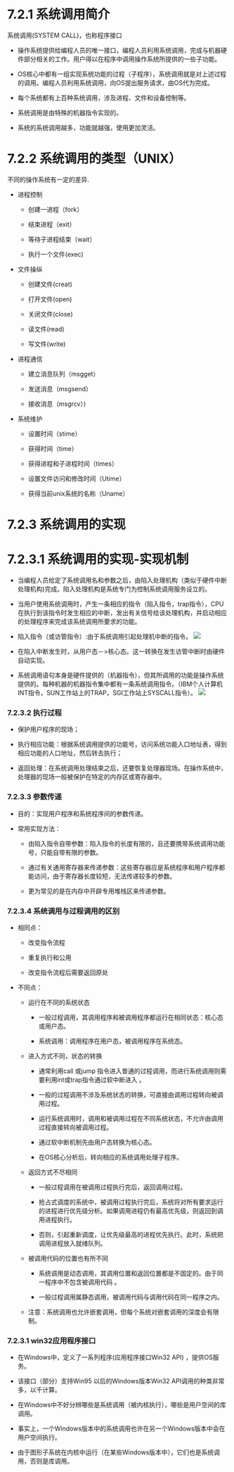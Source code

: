 # 7.2.1 系统调用简介

系统调用(SYSTEM CALL)，也称程序接口

- 操作系统提供给编程人员的唯一接口，编程人员利用系统调用，完成与机器硬件部分相关的工作。用户得以在程序中调用操作系统所提供的一些子功能。

- OS核心中都有一组实现系统功能的过程（子程序），系统调用就是对上述过程的调用。编程人员利用系统调用，向OS提出服务请求，由OS代为完成。

- 每个系统都有上百种系统调用，涉及进程、文件和设备控制等。

- 系统调用是由特殊的机器指令实现的。

- 系统的系统调用越多，功能就越强，使用更加灵活。

# 7.2.2 系统调用的类型（UNIX） 

不同的操作系统有一定的差异.

- 进程控制

    - 创建一进程（fork）

    - 结束进程（exit）

    - 等待子进程结束（wait）

    - 执行一个文件(exec)

- 文件操纵

    - 创建文件(creat)

    - 打开文件(open)

    - 关闭文件(close)

    - 读文件(read)

    - 写文件(write)
- 进程通信

    - 建立消息队列（msgget）

    - 发送消息（msgsend）

    - 接收消息（msgrcv）)

- 系统维护

    - 设置时间（stime）

    - 获得时间（time）

    - 获得进程和子进程时间（times）

    - 设置文件访问和修改时间（Utime）

    - 获得当前unix系统的名称（Uname）

# 7.2.3 系统调用的实现

# 7.2.3.1 系统调用的实现-实现机制 

- 当编程人员给定了系统调用名和参数之后，由陷入处理机构（类似于硬件中断处理机构)完成。陷入处理机构是系统专门为控制系统调用服务设立的。

- 当用户使用系统调用时，产生一条相应的指令（陷入指令，trap指令），CPU在执行到该指令时发生相应的中断，发出有关信号给该处理机构，并启动相应的处理程序来完成该系统调用所要求的功能。

- 陷入指令（或访管指令）:由于系统调用引起处理机中断的指令。
![](/assets/图片55.png)

- 在陷入中断发生时，从用户态－>核心态。这一转换在发生访管中断时由硬件自动实现。

- 系统调用语句本身是硬件提供的（机器指令），但其所调用的功能是操作系统提供的。每种机器的机器指令集中都有一条系统调用指令。（IBM个人计算机INT指令，SUN工作站上的TRAP，SGI工作站上SYSCALL指令）。
![](/assets/图片56.png)

### 7.2.3.2 执行过程

- 保护用户程序的现场；

- 执行相应功能：根据系统调用提供的功能号，访问系统功能入口地址表，得到相应功能的人口地址，然后转去执行；

- 返回处理：在系统调用处理结束之后，还要恢复处理器现场。在操作系统中，处理器的现场一般被保护在特定的内存区或寄存器中。

### 7.2.3.3 参数传递
- 目的：实现用户程序和系统程序间的参数传递。

- 常用实现方法：

    - 由陷入指令自带参数：陷入指令的长度有限的，且还要携带系统调用功能号，只能自带有限的参数。

    - 通过有关通用寄存器来传递参数：这些寄存器应是系统程序和用户程序都能访问，由于寄存器长度较短，无法传递较多的参数。

    - 更为常见的是在内存中开辟专用堆栈区来传递参数。

### 7.2.3.4 系统调用与过程调用的区别

- 相同点：

    - 改变指令流程

    - 重复执行和公用

    - 改变指令流程后需要返回原处

- 不同点：

    - 运行在不同的系统状态

        - 一般过程调用，其调用程序和被调用程序都运行在相同状态：核心态或用户态。

        - 系统调用：调用程序在用户态，被调用程序在系统态。

    - 进入方式不同，状态的转换

        - 通常利用call 或jump 指令进入普通的过程调用，而进行系统调用则需要利用int或trap指令通过软中断进入 。

        - 一般的过程调用不涉及系统状态的转换，可直接由调用过程转向被调用过程。

        - 运行系统调用时，调用和被调用过程在不同系统状态，不允许由调用过程直接转向被调用过程。

        - 通过软中断机制先由用户态转换为核心态。

        - 在OS核心分析后，转向相应的系统调用处理子程序。
    - 返回方式不尽相同

        - 一般过程调用在被调用过程执行完后，返回调用过程。

        - 抢占式调度的系统中，被调用过程执行完后，系统将对所有要求运行的进程进行优先级分析。如果调用进程仍有最高优先级，则返回到调用进程执行。

        - 否则，引起重新调度，让优先级最高的进程优先执行。此时，系统把调用进程放入就绪队列。

    - 被调用代码的位置也有所不同

        - 系统调用是动态调用，其调用位置和返回位置都是不固定的。由于同一程序中不包含被调用代码 。

        - 一般过程调用属静态调用，被调用代码与调用代码在同一程序之内。

    - 注意：系统调用也允许嵌套调用，但每个系统对嵌套调用的深度会有限制。

### 7.2.3.1 win32应用程序接口

- 在Windows中，定义了一系列程序(应用程序接口Win32 API) ，提供OS服务。

- 该接口（部分）支持Win95 以后的Windows版本Win32 API调用的种类非常多，以千计算。

- 在Windows中不好分辨哪些是系统调用（被内核执行），哪些是用户空间的库调用。

- 事实上，一个Windows版本中的系统调用也许在另一个Windows版本中会在用户空间执行。

- 由于图形子系统在内核中运行（在某些Windows版本中），它们也是系统调用，否则是库调用。


